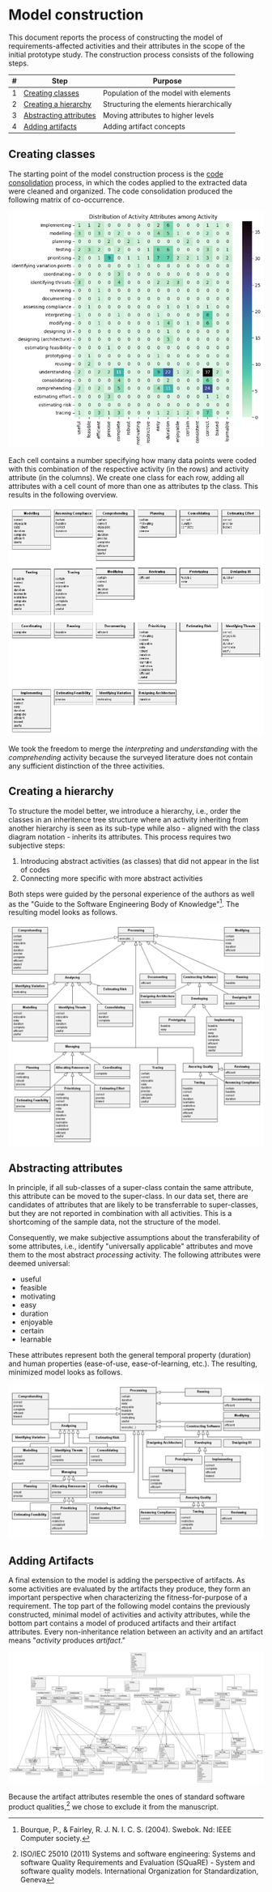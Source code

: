 # Model construction

This document reports the process of constructing the model of requirements-affected activities and their attributes in the scope of the initial prototype study. The construction process consists of the following steps.

| # | Step | Purpose |
|---|---|---|
| 1 | [Creating classes](#creating-classes) | Population of the model with elements |
| 2 | [Creating a hierarchy](#creating-a-hierarchy) | Structuring the elements hierarchically | 
| 3 | [Abstracting attributes](#abstracting-attributes) | Moving attributes to higher levels |
| 4 | [Adding artifacts](#adding-artifacts) | Adding artifact concepts |

## Creating classes

The starting point of the model construction process is the [code consolidation](./../src/code-consolidation.ipynb) process, in which the codes applied to the extracted data were cleaned and organized. The code consolidation produced the following matrix of co-occurrence.

![Distribution of attributes among activities](./models/png/distribution-activities-attributes.png)

Each cell contains a number specifying how many data points were coded with this combination of the respective activity (in the rows) and activity attribute (in the columns). We create one class for each row, adding all attributes with a cell count of more than one as attributes tp the class. This results in the following overview.

![Generated classes](./models/png/r3a-v0-classes.png)

We took the freedom to merge the *interpreting* and *understanding* with the *comprehending* activity because the surveyed literature does not contain any sufficient distinction of the three activities.

## Creating a hierarchy

To structure the model better, we introduce a hierarchy, i.e., order the classes in an inheritence tree structure where an activity inheriting from another hierarchy is seen as its sub-type while also - aligned with the class diagram notation - inherits its attributes. This process requires two subjective steps:

1. Introducing abstract activities (as classes) that did not appear in the list of codes
2. Connecting more specific with more abstract activities

Both steps were guided by the personal experience of the authors as well as the "Guide to the Software Engineering Body of Knowledge"[^1]. The resulting model looks as follows.

![Hierarchy of activities](./models/png/r3a-v1-hierarchy.png)

## Abstracting attributes

In principle, if all sub-classes of a super-class contain the same attribute, this attribute can be moved to the super-class. In our data set, there are candidates of attributes that are likely to be transferrable to super-classes, but they are not reported in combination with all activities. This is a shortcoming of the sample data, not the structure of the model. 

Consequently, we make subjective assumptions about the transferability of some attributes, i.e., identify "universally applicable" attributes and move them to the most abstract *processing* activity. The following attributes were deemed universal:

* useful
* feasible
* motivating
* easy
* duration
* enjoyable
* certain
* learnable

These attributes represent both the general temporal property (duration) and human properties (ease-of-use, ease-of-learning, etc.). The resulting, minimized model looks as follows.

![Minimized model](./models/png/r3a-v2-minimized.png)

## Adding Artifacts

A final extension to the model is adding the perspective of artifacts. As some activities are evaluated by the artifacts they produce, they form an important perspective when characterizing the fitness-for-purpose of a requirement. The top part of the following model contains the previously constructed, minimal model of activities and activity attributes, while the bottom part contains a model of produced artifacts and their artifact attributes. Every non-inheritance relation between an activity and an artifact means "*activity* produces *artifact*."

![Extended model](./models/png/r3a-v3-complete.png)

Because the artifact attributes resemble the ones of standard software product qualities,[^2] we chose to exclude it from the manuscript.

[^1]: Bourque, P., & Fairley, R. J. N. I. C. S. (2004). Swebok. Nd: IEEE Computer society.

[^2]: ISO/IEC 25010 (2011) Systems and software engineering: Systems and software Quality Requirements and Evaluation (SQuaRE) - System and software quality models. International Organization for Standardization, Geneva